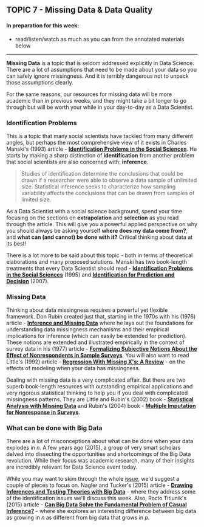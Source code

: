 ## TOPIC 7 - Missing Data & Data Quality


#### In preparation for this week:
* read/listen/watch as much as you can from the annotated materials below

---

__Missing Data__ is a topic that is seldom addressed explicitly in Data Science. There are a lot of assumptions that need to be made about your data so you can safely ignore missingness. And it is terribly dangerous not to unpack those assumptions clearly.  

For the same reasons, our resources for missing data will be more academic than in previous weeks, and they might take a bit longer to go through but will be worth your while in your day-to-day as a Data Scientist.


### Identification Problems

This is a topic that many social scientists have tackled from many different angles, but perhaps the most comprehensive view of it exists in Charles Manski's (1993) article - [__Identification Problems in the Social Sciences__](https://www.jstor.org/stable/pdf/271005.pdf?seq=1). He starts by making a sharp distinction of __identification__ from another problem that social scientists are also concerned with: __inference__.

> Studies of identification determine the conclusions that could be drawn if a researcher were able to observe a data sample of unlimited size. Statistical inference seeks to characterize how sampling variability affects the conclusions that can be drawn from samples of limited size.

As a Data Scientist with a social science background, spend your time focusing on the sections on __extrapolation__ and __selection__ as you read through the article. This will give you a powerful applied perspective on why you should always be asking yourself __where does my data come from?__, and __what can (and cannot) be done with it?__ Critical thinking about data at its best!

There is a lot more to be said about this topic - both in terms of theoretical elaborations and many proposed solutions. Manski has two book-length treatments that every Data Scientist should read - [__Identification Problems in the Social Sciences__](https://www.hup.harvard.edu/catalog.php?isbn=9780674442849) (1995) and  [__Identification for Prediction and Decision__](https://www.hup.harvard.edu/catalog.php?isbn=9780674026537) (2007).

### Missing Data

Thinking about data missingness requires a powerful yet flexible framework. Don Rubin created just that, starting in the 1970s with his (1976) article - [__Inference and Missing Data__](https://academic.oup.com/biomet/article-abstract/63/3/581/270932?redirectedFrom=fulltext) where he lays out the foundations for understanding data missingness mechanisms and their empirical implications for inference (which can easily be extended for prediction). These notions are extended and illustrated empirically in the context of survey data in his (1977) article - [__Formalizing Subjective Notions About the Effect of Nonrespondents in Sample Surveys__](https://www.jstor.org/stable/2286214?seq=1). You will also want to read Little's (1992) article - [__Regression With Missing X's: A Review__](https://www.jstor.org/stable/2290664?seq=1) - on the effects of modeling when your data has missingness.

Dealing with missing data is a very complicated affair. But there are two superb book-length resources with outstanding empirical applications and very rigorous statistical thinking to help you if you deal with complicated missingness patterns. They are Little and Rubin's (2002) book - [__Statistical Analysis with Missing Data__](https://onlinelibrary.wiley.com/doi/book/10.1002/9781119013563) and Rubin's (2004) book - [__Multiple Imputation for Nonresponse in Surveys__](https://www.wiley.com/en-us/Multiple+Imputation+for+Nonresponse+in+Surveys-p-9780471655749).

### What can be done with Big Data

There are a lot of misconceptions about what can be done when your data explodes in _n_. A few years ago (2015), a group of very smart scholars delved into dissecting the opportunities and shortcomings of the Big Data revolution. While their focus was academic research, many of their insights are incredibly relevant for Data Science event today.

While you may want to skim through the whole [issue](https://www.cambridge.org/core/journals/ps-political-science-and-politics/issue/F71EE285BFB51E27DCE368E94D5A0F8B), we'd suggest a couple of pieces to focus on. Nagler and Tucker's (2015) article - [__Drawing Inferences and Testing Theories with Big Data__](https://www.cambridge.org/core/journals/ps-political-science-and-politics/article/drawing-inferences-and-testing-theories-with-big-data/FBA853C140713FC45DB2ABCF91808B18) - where they address some of the identification issues we'll discuss this week. Also, Roc&iacute;o Titiunik's (2015) article - [__Can Big Data Solve the Fundamental Problem of Casual Inference?__](https://www.cambridge.org/core/journals/ps-political-science-and-politics/article/can-big-data-solve-the-fundamental-problem-of-causal-inference/A6737446D01B322A5EC9B8F138242B74) - where she explores an interesting difference between big data as growing in _n_ as different from big data that grows in _p_.
